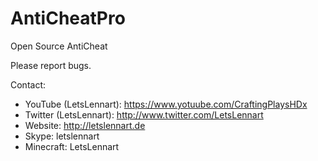 # AntiCheatPro
Open Source AntiCheat

Please report bugs.

Contact:
- YouTube (LetsLennart): https://www.yotuube.com/CraftingPlaysHDx
- Twitter (LetsLennart): http://www.twitter.com/LetsLennart
- Website: http://letslennart.de
- Skype: letslennart
- Minecraft: LetsLennart
